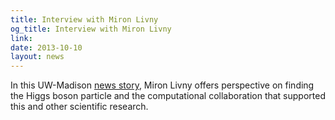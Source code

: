 ```yaml
---
title: Interview with Miron Livny
og_title: Interview with Miron Livny
link: 
date: 2013-10-10
layout: news
---
```


In this UW-Madison <a href="http://www.news.wisc.edu/22204?utm_source=iUW&utm_medium=email&utm_campaign=iUW2013-10-10">news story</a>, Miron Livny offers perspective on finding the Higgs boson particle and the computational collaboration that supported this and other scientific research. 

